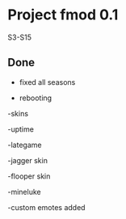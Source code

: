 # Project fmod 0.1

S3-S15

## Done



- fixed all seasons

- rebooting

-skins

-uptime

-lategame

-jagger skin

-flooper skin

-mineluke

-custom emotes added
